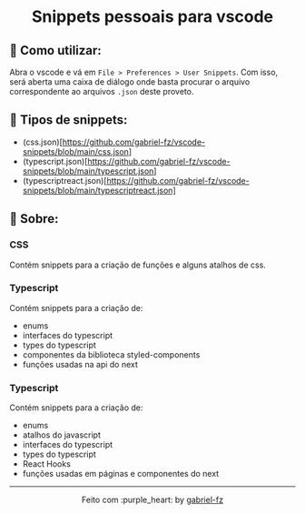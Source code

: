 <h1 align="center">
  Snippets pessoais para vscode
</h1>

## :rocket: Como utilizar:

Abra o vscode e vá em `File > Preferences > User Snippets`. Com isso, será aberta uma caixa de diálogo onde basta procurar o arquivo correspondente ao arquivos `.json` deste proveto.


## :link: Tipos de snippets:

- (css.json)[https://github.com/gabriel-fz/vscode-snippets/blob/main/css.json]
- (typescript.json)[https://github.com/gabriel-fz/vscode-snippets/blob/main/typescript.json]
- (typescriptreact.json)[https://github.com/gabriel-fz/vscode-snippets/blob/main/typescriptreact.json]

## :memo: Sobre:

### CSS

Contém snippets para a criação de funções e alguns atalhos de css.

### Typescript

Contém snippets para a criação de:

- enums
- interfaces do typescript
- types do typescript
- componentes da biblioteca styled-components
- funções usadas na api do next

### Typescript

Contém snippets para a criação de:

- enums
- atalhos do javascript
- interfaces do typescript
- types do typescript
- React Hooks
- funções usadas em páginas e componentes do next

---

<p align="center">
  Feito com :purple_heart: by <a href="https://github.com/gabriel-fz" target="_blank">gabriel-fz</a>
</p>